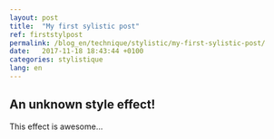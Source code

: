 ```yaml
---
layout: post
title:  "My first sylistic post"
ref: firststylpost
permalink: /blog_en/technique/stylistic/my-first-sylistic-post/
date:   2017-11-18 18:43:44 +0100
categories: stylistique
lang: en
---
```


## An unknown style effect!

This effect is awesome...

